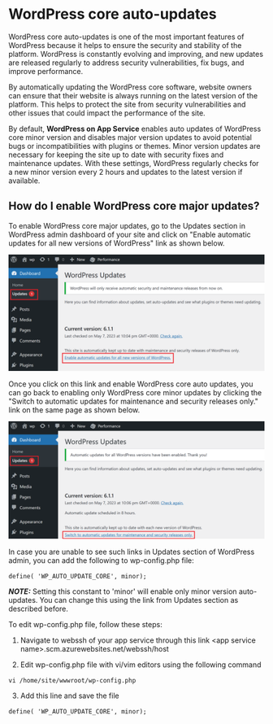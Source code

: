 # WordPress core auto-updates

WordPress core auto-updates is one of the most important features of WordPress because it helps to ensure the security and stability of the platform. WordPress is constantly evolving and improving, and new updates are released regularly to address security vulnerabilities, fix bugs, and improve performance.

By automatically updating the WordPress core software, website owners can ensure that their website is always running on the latest version of the platform. This helps to protect the site from security vulnerabilities and other issues that could impact the performance of the site.

By default, **WordPress on App Service** enables auto updates of WordPress core minor version and disables major version updates to avoid potential bugs or incompatibilities with plugins or themes. Minor version updates are necessary for keeping the site up to date with security fixes and maintenance updates. With these settings, WordPress regularly checks for a new minor version every 2 hours and updates to the latest version if available.


## How do I enable WordPress core major updates? 

To enable WordPress core major updates, go to the Updates section in WordPress admin dashboard of your site and click on "Enable automatic updates for all new versions of WordPress" link as shown below.

![WordPress Major Updates](./media/wp_auto_updates_1.png)

Once you click on this link and enable WordPress core auto updates, you can go back to enabling only WordPress core minor updates by clicking the "Switch to automatic updates for maintenance and security releases only." link on the same page as shown below.

![WordPress Major Updates](./media/wp_auto_updates_2.png)

In case you are unable to see such links in Updates section of WordPress admin, you can add the following to wp-config.php file:
```
define( 'WP_AUTO_UPDATE_CORE', minor);
```
***NOTE:*** Setting this constant to 'minor' will enable only minor version auto-updates. You can change this using the link from Updates section as described before.

To edit wp-config.php file, follow these steps:

1. Navigate to webssh of your app service through this link \<app service name\>.scm.azurewebsites.net/webssh/host

2. Edit wp-config.php file with vi/vim editors using the following command
```
vi /home/site/wwwroot/wp-config.php
```
3. Add this line and save the file
```
define( 'WP_AUTO_UPDATE_CORE', minor);
```
